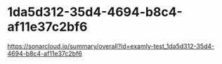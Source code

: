 # 1da5d312-35d4-4694-b8c4-af11e37c2bf6
https://sonarcloud.io/summary/overall?id=examly-test_1da5d312-35d4-4694-b8c4-af11e37c2bf6
